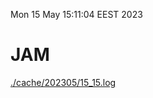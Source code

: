 Mon 15 May 15:11:04 EEST 2023
# JAM
<a href='./cache/202305/15_15.log'>./cache/202305/15_15.log</a>

